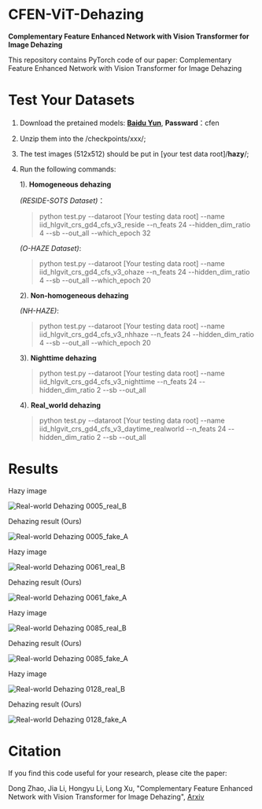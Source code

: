 # CFEN-ViT-Dehazing

**Complementary Feature Enhanced Network with Vision Transformer for Image Dehazing**


This repository contains PyTorch code of our paper: Complementary Feature Enhanced Network with Vision Transformer for Image Dehazing



# Test Your Datasets

1. Download the pretained models: [**Baidu Yun**](https://pan.baidu.com/s/1WTR4AM3j6Hdq4Whrt4j8FQ), **Passward**：cfen 

2. Unzip them into the /checkpoints/xxx/;
3. The test images (512x512) should be put in \[your test data root\]/**hazy**/; 
4. Run the following commands:

    1). **Homogeneous dehazing** 
    
    _(RESIDE-SOTS Dataset)_：
    
    > python test.py --dataroot \[Your testing data root\] --name iid_hlgvit_crs_gd4_cfs_v3_reside --n_feats 24 --hidden_dim_ratio 4 --sb --out_all --which_epoch 32
    
    _(O-HAZE Dataset)_:
    
    > python test.py --dataroot \[Your testing data root\] --name iid_hlgvit_crs_gd4_cfs_v3_ohaze --n_feats 24 --hidden_dim_ratio 4 --sb --out_all --which_epoch 20
    
    2). **Non-homogeneous dehazing** 
    
    _(NH-HAZE)_:
    
    > python test.py --dataroot \[Your testing data root\] --name iid_hlgvit_crs_gd4_cfs_v3_nhhaze --n_feats 24 --hidden_dim_ratio 4 --sb --out_all --which_epoch 20
    
    3). **Nighttime dehazing**
    
    > python test.py --dataroot \[Your testing data root\] --name iid_hlgvit_crs_gd4_cfs_v3_nighttime --n_feats 24 --hidden_dim_ratio 2 --sb --out_all 
    
    4). **Real_world dehazing**
    
    > python test.py --dataroot \[Your testing data root\] --name iid_hlgvit_crs_gd4_cfs_v3_daytime_realworld --n_feats 24 --hidden_dim_ratio 2 --sb --out_all 
    

    
# Results
Hazy image

![Real-world Dehazing 0005_real_B](https://github.com/phoenixtreesky7/CFEN-ViT-Dehazing/blob/main/new_real_hazy_0005_real_B.png)

Dehazing result (Ours)

![Real-world Dehazing 0005_fake_A](https://github.com/phoenixtreesky7/CFEN-ViT-Dehazing/blob/main/new_real_hazy_0005_fake_A.png)

Hazy image

![Real-world Dehazing 0061_real_B](https://github.com/phoenixtreesky7/CFEN-ViT-Dehazing/blob/main/new_real_hazy_0061_real_B.png)

Dehazing result (Ours)

![Real-world Dehazing 0061_fake_A](https://github.com/phoenixtreesky7/CFEN-ViT-Dehazing/blob/main/new_real_hazy_0061_fake_A.png)


Hazy image

![Real-world Dehazing 0085_real_B](https://github.com/phoenixtreesky7/CFEN-ViT-Dehazing/blob/main/new_real_hazy_0085_real_B.png)

Dehazing result (Ours)

![Real-world Dehazing 0085_fake_A](https://github.com/phoenixtreesky7/CFEN-ViT-Dehazing/blob/main/new_real_hazy_0085_fake_A.png)

Hazy image

![Real-world Dehazing 0128_real_B](https://github.com/phoenixtreesky7/CFEN-ViT-Dehazing/blob/main/new_real_hazy_0128_real_B.png)

Dehazing result (Ours)

![Real-world Dehazing 0128_fake_A](https://github.com/phoenixtreesky7/CFEN-ViT-Dehazing/blob/main/new_real_hazy_0128_fake_A.png)


# Citation
If you find this code useful for your research, please cite the paper:

Dong Zhao, Jia Li, Hongyu Li, Long Xu, "Complementary Feature Enhanced Network with Vision Transformer for Image Dehazing", [Arxiv](https://arxiv.org/abs/2109.07100)
